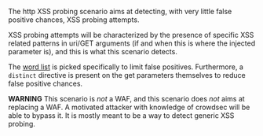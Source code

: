 The http XSS probing scenario aims at detecting, with very little false positive chances, XSS probing attempts.

XSS probing attempts will be characterized by the presence of specific XSS related patterns in uri/GET arguments (if and when this is where the injected parameter is), and this is what this scenario detects.


The [word list](https://s3.dualstack.eu-west-1.amazonaws.com/crowdsec-hub/web/xss_probe_patterns.txt) is picked specifically to limit false positives.
Furthermore, a `distinct` directive is present on the get parameters themselves to reduce false positive chances.


**WARNING** This scenario is _not_ a WAF, and this scenario does _not_ aims at replacing a WAF. A motivated attacker with knowledge of crowdsec will be able to bypass it. It is mostly meant to be a way to detect generic XSS probing.
